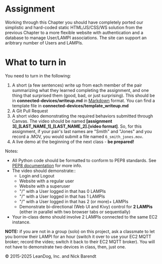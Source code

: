 # Assignment

Working through this Chapter you should have completely ported our simplistic and hard-coded static HTML/JS/CSS/WS solution from the previous Chapter to a more flexible website with authentication and a database to manage User/LAMPI associations.  The site can support an aribtrary number of Users and LAMPIs.

# What to turn in

You need to turn in the following:

1. A short (a few sentences) write up from each member of the pair summarizing what they learned completing the assignment, and one thing that surprised them (good, bad, or just surprising).  This should be in **connected-devices/writeup.md** in [Markdown](https://daringfireball.net/projects/markdown/) format.  You can find a template file in **connected-devices/template\_writeup.md**
2. A Git Pull Request
3. A short video demonstrating the required behaviors submitted through Canvas.  The video should be named **[assignment 3]_[LAST_NAME_1]\_[LAST_NAME_2].[video format]**.  So, for this assignment, if your pair's last names are "Smith" and "Jones" and you record a .MOV, you would submit a file named `6_smith_jones.mov`.
4. A live demo at the beginning of the next class - **be prepared!**

Notes:

* All Python code should be formatted to conform to PEP8 standards. See [PEP8 documentation](https://pypi.python.org/pypi/pep8) for more info.
* The video should demonstrate::
    * Login and Logout
    * Website with a regular user
    * Website with a superuser
    * "/" with a User logged in that has 0 LAMPIs
    * "/" with a User logged in that has 1 LAMPIs
    * "/" with a User logged in that has 2 (or more)+ LAMPIs
    * Demonstrate bi-directional (Web UI and Kivy) control for **2 LAMPis** (either in parallel with two browser tabs or sequentially)
* Your in-class demo should involve 2 LAMPIs connected to the same EC2 instance.

**NOTE:** if you are not in a group (solo) on this project, ask a classmate to let you borrow their LAMPI for an hour (switch it over to use your EC2 MQTT broker; record the video; switch it back to their EC2 MQTT broker).  You will not have to demonstrate two devices in class, then, just one.


&copy; 2015-2025 LeanDog, Inc. and Nick Barendt
